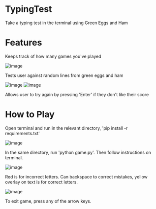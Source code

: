 # TypingTest
Take a typing test in the terminal using Green Eggs and Ham  

# Features

Keeps track of how many games you've played

![image](https://user-images.githubusercontent.com/87445117/171230906-81fcebe5-2375-43a4-81c7-dcb4796e2418.png)

Tests user against random lines from green eggs and ham 

![image](https://user-images.githubusercontent.com/87445117/171230970-c9e51472-46dd-47d3-ba21-f8a78726f633.png)
![image](https://user-images.githubusercontent.com/87445117/171231166-25ce2c52-c340-4643-a8dc-f282404af940.png)

Allows user to try again by pressing 'Enter' if they don't like their score

# How to Play
Open terminal and run in the relevant directory, 'pip install -r requirements.txt'

![image](https://user-images.githubusercontent.com/87445117/171231688-8244fcf6-84d3-4dd5-a0d7-4ba8d93e0db7.png)
 
In the same directory, run 'python game.py'. Then follow instructions on terminal. 

![image](https://user-images.githubusercontent.com/87445117/171231836-b7d58906-68fe-472a-9629-6a4f6730807f.png)
 
Red is for incorrect letters. Can backspace to correct mistakes, yellow overlay on text is for correct letters.

![image](https://user-images.githubusercontent.com/87445117/171232263-3cff3478-63eb-4892-8c1d-4a1dfe374646.png)

To exit game, press any of the arrow keys.
